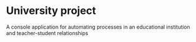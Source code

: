 # University project 
A console application for automating processes in an educational institution and teacher-student relationships
